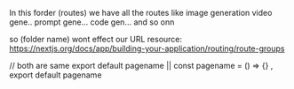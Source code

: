 In this forder (routes) we have all the routes like image generation video gene.. prompt gene... code gen... and so onn


so (folder name) wont effect our URL 
resource: https://nextjs.org/docs/app/building-your-application/routing/route-groups


// both are same
export default pagename || const pagename = () => {} , export default pagename